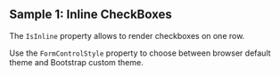 ## Sample 1: Inline CheckBoxes

The `IsInline` property allows to render checkboxes on one row.

Use the `FormControlStyle` property to choose between browser default theme and Bootstrap custom theme.